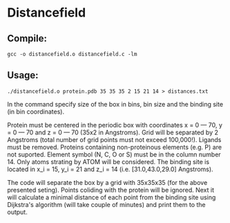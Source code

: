 # Distancefield

## Compile:
`gcc -o distancefield.o distancefield.c -lm`

## Usage:
`./distancefield.o protein.pdb 35 35 35 2 15 21 14 > distances.txt`

In the command specify size of the box in bins, bin size and the binding site (in bin coordinates).

Protein must be centered in the periodic box with coordinates x = 0 &mdash; 70, y = 0 &mdash; 70 and z = 0 &mdash; 70
(35x2 in Angstroms). Grid will be separated by 2 Angstroms (total number of grid points must not exceed 100,000!).
Ligands must be removed. Proteins containing non-proteinous elements (e.g. P) are not suported.
Element symbol (N, C, O or S) must be in the column number 14. Only atoms strating by ATOM will be 
considered. The binding site is located in x_i = 15, y_i = 21 and z_i = 14 (i.e. [31.0,43.0,29.0] Angstroms).

The code will separate the box by a grid with 35x35x35 (for the above presented seting). Points coliding with the protein will
be ignored. Next it will calculate a minimal distance of each point from the binding site using Dijkstra's algorithm 
(will take couple of minutes) and print them to the output.

